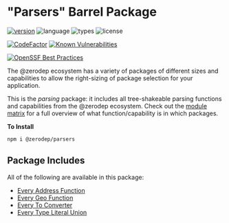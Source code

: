 # "Parsers" Barrel Package

[![version](https://img.shields.io/npm/v/@zerodep/parsers?style=flat-square&color=blue)](https://www.npmjs.com/package/@zerodep/parsers)
![language](https://img.shields.io/badge/typescript-100%25-blue?style=flat-square)
![types](https://img.shields.io/badge/types-included-blue?style=flat-square)
![license](https://img.shields.io/github/license/cdepage/zerodep?color=blue&style=flat-square)

[![CodeFactor](https://www.codefactor.io/repository/github/cdepage/zerodep/badge)](https://www.codefactor.io/repository/github/cdepage/zerodep)
[![Known Vulnerabilities](https://snyk.io/test/github/cdepage/zerodep/badge.svg)](https://snyk.io/test/github/cdepage/zerodep)

[![OpenSSF Best Practices](https://www.bestpractices.dev/projects/9225/badge)](https://www.bestpractices.dev/projects/9225)

The @zerodep ecosystem has a variety of packages of different sizes and capabilities to allow the right-sizing of package selection for your application.

This is the _parsing_ package: it includes all tree-shakeable parsing functions and capabilities from the @zerodep ecosystem. Check out the [module matrix](/) for a full overview of what function/capability is in which packages.

**To Install**

```bash
npm i @zerodep/parsers
```

## Package Includes

All of the following are available in this package:

- [Every Address Function](address.md)
- [Every Geo Function](geo.md)
- [Every To Converter](to.md)
- [Every Type Literal Union](types.md)
